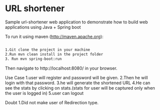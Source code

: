 # URL shortener
Sample url-shortener web application to demonstrate how to build web applications using Java + Spring boot

 

To run it using maven (http://maven.apache.org):
```sh

1.Git clone the project in your machine
2.Run mvn clean install in the project folder
3. Run mvn spring-boot:run
```

Then navigate to http://localhost:8080/ in your browser.

Use Case
1.user will register and password will be given.
2.Then he will login with that password.
3.he will generate the shortened URL
4.He can see the stats by clicking on stats.(stats for user will be captured only when the user is logged in)
5.user can logout

Doubt
1.Did not make user of Redirection type.
